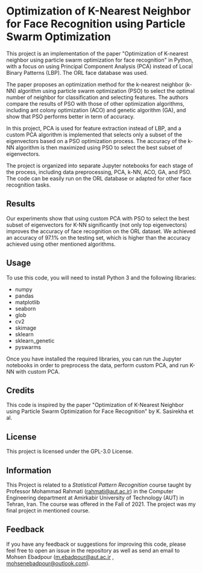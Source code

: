 # Optimization of K-Nearest Neighbor for Face Recognition using Particle Swarm Optimization

This project is an implementation of the paper "Optimization of K-nearest neighbor using particle swarm optimization for face recognition" in Python, with a focus on using Principal Component Analysis (PCA) instead of Local Binary Patterns (LBP). The ORL face database was used.

The paper proposes an optimization method for the k-nearest neighbor (k-NN) algorithm using particle swarm optimization (PSO) to select the optimal number of neighbor for classification and selecting features. The authors compare the results of PSO with those of other optimization algorithms, including ant colony optimization (ACO) and genetic algorithm (GA), and show that PSO performs better in term of accuracy.

In this project, PCA is used for feature extraction instead of LBP, and a custom PCA algorithm is implemented that selects only a subset of the eigenvectors based on a PSO optimization process. The accuracy of the k-NN algorithm is then maximized using PSO to select the best subset of eigenvectors.

The project is organized into separate Jupyter notebooks for each stage of the process, including data preprocessing, PCA, k-NN, ACO, GA, and PSO. The code can be easily run on the ORL database or adapted for other face recognition tasks.

## Results

Our experiments show that using custom PCA with PSO to select the best subset of eigenvectors for K-NN significantly (not only top eigenvectors) improves the accuracy of face recognition on the ORL dataset. We achieved an accuracy of 97.1% on the testing set, which is higher than the accuracy achieved using other mentioned algorithms.

## Usage
To use this code, you will need to install Python 3 and the following libraries:

- numpy
- pandas
- matplotlib
- seaborn
- glob
- cv2
- skimage
- sklearn
- sklearn_genetic
- pyswarms


Once you have installed the required libraries, you can run the Jupyter notebooks in order to preprocess the data, perform custom PCA, and run K-NN with custom PCA.

## Credits

This code is inspired by the paper "Optimization of K-Nearest Neighbor using Particle Swarm Optimization for Face Recognition" by K. Sasirekha et al.

## License

This project is licensed under the GPL-3.0 License.

## Information

This Project is related to a *Statistical Pattern Recognition* course taught by Professor Mohammad Rahmati (<rahmati@aut.ac.ir>) in the Computer Engineering department at Amirkabir University of Technology (AUT) in Tehran, Iran. The course was offered in the Fall of 2021. The project was my final project in mentioned course.

## Feedback

If you have any feedback or suggestions for improving this code, please feel free to open an issue in the repository as well as send an email to Mohsen Ebadpour (<m.ebadpour@aut.ac.ir> , <mohsenebadpour@outlook.com>).

